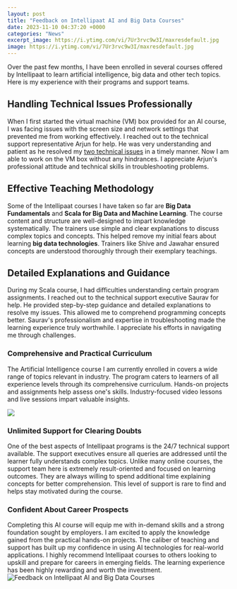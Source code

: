 ```yaml
---
layout: post
title: "Feedback on Intellipaat AI and Big Data Courses"
date: 2023-11-10 04:37:20 +0000
categories: "News"
excerpt_image: https://i.ytimg.com/vi/7Ur3rvc9w3I/maxresdefault.jpg
image: https://i.ytimg.com/vi/7Ur3rvc9w3I/maxresdefault.jpg
---
```


Over the past few months, I have been enrolled in several courses offered by Intellipaat to learn artificial intelligence, big data and other tech topics. Here is my experience with their programs and support teams.  
## Handling Technical Issues Professionally  
When I first started the virtual machine (VM) box provided for an AI course, I was facing issues with the screen size and network settings that prevented me from working effectively. I reached out to the technical support representative Arjun for help. He was very understanding and patient as he resolved my [two technical issues](https://store.fi.io.vn/game-controller-christmas-for-video-gamers-boys-kids-455/men&) in a timely manner. Now I am able to work on the VM box without any hindrances. I appreciate Arjun's professional attitude and technical skills in troubleshooting problems.  
## Effective Teaching Methodology  
Some of the Intellipaat courses I have taken so far are **Big Data Fundamentals** and **Scala for Big Data and Machine Learning**. The course content and structure are well-designed to impart knowledge systematically. The trainers use simple and clear explanations to discuss complex topics and concepts. This helped remove my initial fears about learning **big data technologies**. Trainers like Shive and Jawahar ensured concepts are understood thoroughly through their exemplary teachings.  
## Detailed Explanations and Guidance  
During my Scala course, I had difficulties understanding certain program assignments. I reached out to the technical support executive Saurav for help. He provided step-by-step guidance and detailed explanations to resolve my issues. This allowed me to comprehend programming concepts better. Saurav's professionalism and expertise in troubleshooting made the learning experience truly worthwhile. I appreciate his efforts in navigating me through challenges.  
### Comprehensive and Practical Curriculum  
The Artificial Intelligence course I am currently enrolled in covers a wide range of topics relevant in industry. The program caters to learners of all experience levels through its comprehensive curriculum. Hands-on projects and assignments help assess one's skills. Industry-focused video lessons and live sessions impart valuable insights.  

![](https://i.ytimg.com/vi/Yn-Qkh_q9uo/maxresdefault.jpg)
### Unlimited Support for Clearing Doubts  
One of the best aspects of Intellipaat programs is the 24/7 technical support available. The support executives ensure all queries are addressed until the learner fully understands complex topics. Unlike many online courses, the support team here is extremely result-oriented and focused on learning outcomes. They are always willing to spend additional time explaining concepts for better comprehension. This level of support is rare to find and helps stay motivated during the course.
### Confident About Career Prospects 
Completing this AI course will equip me with in-demand skills and a strong foundation sought by employers. I am excited to apply the knowledge gained from the practical hands-on projects. The caliber of teaching and support has built up my confidence in using AI technologies for real-world applications. I highly recommend Intellipaat courses to others looking to upskill and prepare for careers in emerging fields. The learning experience has been highly rewarding and worth the investment.
![Feedback on Intellipaat AI and Big Data Courses](https://i.ytimg.com/vi/7Ur3rvc9w3I/maxresdefault.jpg)
